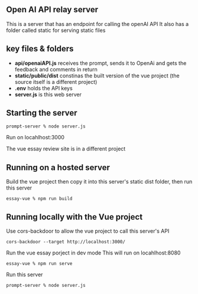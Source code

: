 ## Open AI API relay server
This is a server that has an endpoint for calling the openAI API
It also has a folder called static for serving static files

## key files & folders
- **api/openaiAPI.js** receives the prompt, sends it to OpenAi and gets the feedback and comments in return
- **static/public/dist** constinas the built version of the vue project (the source itself is a different project)
- **.env** holds the API keys
- **server.js** is this web server


## Starting the server

```
prompt-server % node server.js
```
Run on locahlhost:3000


The vue essay review site is in a different project


## Running on a hosted server
Build the vue project then copy it into this server's static dist folder, then run this server
```
essay-vue % npm run build
```

## Running locally with the Vue project
Use cors-backdoor to allow the vue project to call this server's API
```
cors-backdoor --target http://localhost:3000/
```

Run the vue essay porject in dev mode
This will run on  locahlhost:8080
```
essay-vue % npm run serve
```

Run this server
```
prompt-server % node server.js
```